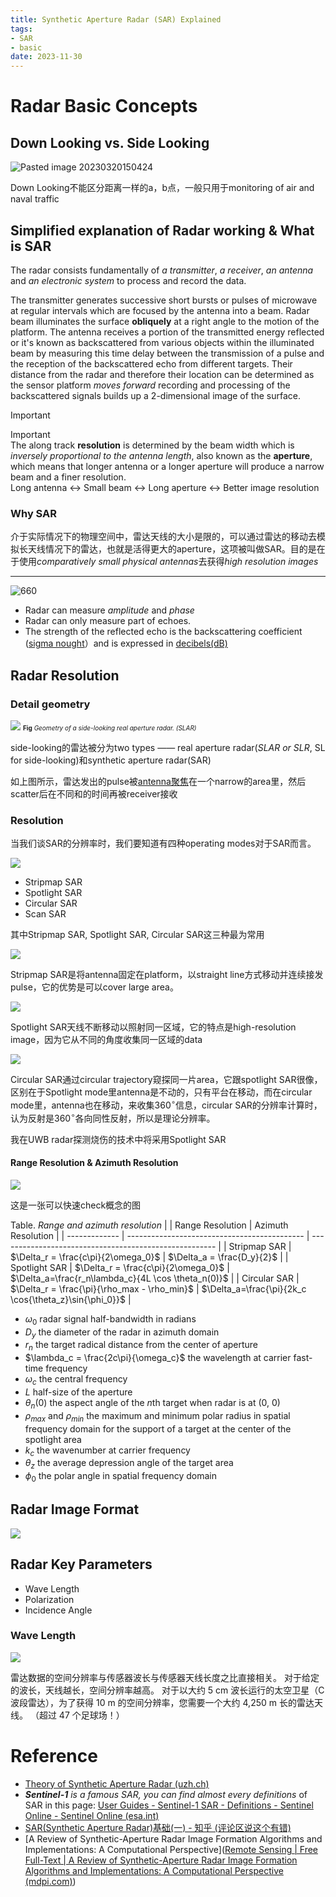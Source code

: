 ```yaml
---
title: Synthetic Aperture Radar (SAR) Explained
tags:
- SAR
- basic
date: 2023-11-30
---
```


# Radar Basic Concepts

## Down Looking vs. Side Looking

![Pasted image 20230320150424](electrical_electronics/RF/algrothim/SAR/attachments/Pasted%20image%2020230320150424.png)

Down Looking不能区分距离一样的a，b点，一般只用于monitoring of air and naval traffic

## Simplified explanation of Radar working & What is SAR
The radar consists fundamentally of *a transmitter*, *a receiver*, *an antenna* and *an electronic system* to process and record the data.

The transmitter generates successive short bursts or pulses of microwave at regular intervals which are focused by the antenna into a beam. Radar beam illuminates the surface **obliquely** at a right angle to the motion of the platform. The antenna receives a portion of the transmitted energy reflected or it's known as backscattered from various objects within the illuminated beam by  measuring this time delay between the transmission of a pulse and the reception of the backscattered echo from different  targets. Their distance from the radar and therefore their location can be determined as the sensor platform *moves forward* recording and processing of the backscattered signals builds up a 2-dimensional image of the surface.


> [!important] 
> Important<br>
> The along track **resolution** is determined by the beam width which is *inversely proportional to the antenna length*, also known as the **aperture**, which means that longer antenna or a longer aperture will produce a narrow beam and a finer resolution. <br>
> Long antenna $\leftrightarrow$ Small beam $\leftrightarrow$ Long aperture $\leftrightarrow$ Better image resolution



### Why SAR
介于实际情况下的物理空间中，雷达天线的大小是限的，可以通过雷达的移动去模拟长天线情况下的雷达，也就是活得更大的aperture，这项被叫做SAR。目的是在于使用*comparatively small physical antennas*去获得*high resolution images*

--- 

![660](electrical_electronics/RF/algrothim/SAR/attachments/Pasted%20image%2020230320163240.png)

* Radar can measure *amplitude* and *phase*
* Radar can only measure part of echoes.
* The strength of the reflected echo is the backscattering coefficient ([sigma nought](electrical_electronics/RF/algrothim/SAR/radiometric_calibration.md)）and is expressed in [decibels(dB)](signal/signal_processing/basic_knowledge/concept/what_is_dB.md)

## Radar Resolution

### Detail geometry

![](electrical_electronics/RF/algrothim/SAR/attachments/Pasted%20image%2020230330153450.png)
<font size=1>**Fig** *Geometry of a side-looking real aperture radar. (SLAR)*</font>

side-looking的雷达被分为two types —— real aperture radar(*SLAR or SLR*, SL for side-looking)和synthetic aperture radar(SAR)

如上图所示，雷达发出的pulse被[antenna聚焦](electrical_electronics/RF/antenna/antenna.md)在一个narrow的area里，然后scatter后在不同和的时间再被receiver接收

### Resolution

当我们谈SAR的分辨率时，我们要知道有四种operating modes对于SAR而言。

![](electrical_electronics/RF/algrothim/SAR/attachments/Pasted%20image%2020230418103211.png)

* Stripmap SAR
* Spotlight SAR
* Circular SAR
* Scan SAR

其中Stripmap SAR, Spotlight SAR,  Circular SAR这三种最为常用

![](electrical_electronics/RF/algrothim/SAR/attachments/Pasted%20image%2020230414105501.png)

Stripmap SAR是将antenna固定在platform，以straight line方式移动并连续接发pulse，它的优势是可以cover large area。

![](electrical_electronics/RF/algrothim/SAR/attachments/Pasted%20image%2020230414105703.png)

Spotlight SAR天线不断移动以照射同一区域，它的特点是high-resolution image，因为它从不同的角度收集同一区域的data

![](electrical_electronics/RF/algrothim/SAR/attachments/Pasted%20image%2020230414110025.png)

Circular SAR通过circular trajectory窥探同一片area，它跟spotlight SAR很像，区别在于Spotlight mode里antenna是不动的，只有平台在移动，而在circular mode里，antenna也在移动，来收集$360^\circ$信息，circular SAR的分辨率计算时，认为反射是$360^\circ$各向同性反射，所以是理论分辨率。

我在UWB radar探测烧伤的技术中将采用Spotlight SAR


#### Range Resolution & Azimuth Resolution

![](electrical_electronics/RF/algrothim/SAR/attachments/Pasted%20image%2020230414111329.png)

这是一张可以快速check概念的图

Table. *Range and azimuth resolution*
|               | Range Resolution                             | Azimuth Resolution                                     |
| ------------- | -------------------------------------------- | ------------------------------------------------------ |
| Stripmap SAR  | $\Delta_r = \frac{c\pi}{2\omega_0}$          | $\Delta_a = \frac{D_y}{2}$                             |
| Spotlight SAR | $\Delta_r = \frac{c\pi}{2\omega_0}$          | $\Delta_a=\frac{r_n\lambda_c}{4L \cos \theta_n(0)}$    |
| Circular SAR  | $\Delta_r = \frac{\pi}{\rho_max - \rho_min}$ | $\Delta_a=\frac{\pi}{2k_c \cos{\theta_z}\sin{\phi_0}}$ |

* $\omega_0$ radar signal half-bandwidth in radians
* $D_y$ the diameter of the radar in azimuth domain
* $r_n$ the target radical distance from the center of aperture
* $\lambda_c = \frac{2c\pi}{\omega_c}$ the wavelength at carrier fast-time frequency
* $\omega_c$ the central frequency
* $L$ half-size of the aperture
* $\theta_n(0)$ the aspect angle of the $n$th target when radar is at (0, 0)
* $\rho_{max}$ and $\rho_{min}$ the maximum and minimum polar radius in spatial frequency domain for the support of a target at the center of the spotlight area
* $k_c$ the wavenumber at carrier frequency
* $\theta_z$ the average depression angle of the target area
* $\phi_0$ the polar angle in spatial frequency domain 

## Radar Image Format

![](electrical_electronics/RF/algrothim/SAR/attachments/Pasted%20image%2020230509140819.png)

## Radar Key Parameters
* Wave Length
* Polarization
* Incidence Angle

### Wave Length

![](electrical_electronics/RF/algrothim/SAR/attachments/Pasted%20image%2020230330153007.png)

雷达数据的空间分辨率与传感器波长与传感器天线长度之比直接相关。 对于给定的波长，天线越长，空间分辨率越高。 对于以大约 5 cm 波长运行的太空卫星（C 波段雷达），为了获得 10 m 的空间分辨率，您需要一个大约 4,250 m 长的雷达天线。 （超过 47 个足球场！）



# Reference

* [Theory of Synthetic Aperture Radar (uzh.ch)](https://www.geo.uzh.ch/~fpaul/sar_theory.html)
* ***Sentinel-1** is a famous SAR, you can find almost every definitions* of SAR in this page:
[User Guides - Sentinel-1 SAR - Definitions - Sentinel Online - Sentinel Online (esa.int)](https://sentinel.esa.int/web/sentinel/user-guides/sentinel-1-sar/definitions)
* [SAR(Synthetic Aperture Radar)基础(一) - 知乎 (评论区说这个有错)](https://zhuanlan.zhihu.com/p/98053986)
* [A Review of Synthetic-Aperture Radar Image Formation Algorithms and Implementations: A Computational Perspective]([Remote Sensing | Free Full-Text | A Review of Synthetic-Aperture Radar Image Formation Algorithms and Implementations: A Computational Perspective (mdpi.com)](https://www.mdpi.com/2072-4292/14/5/1258))

